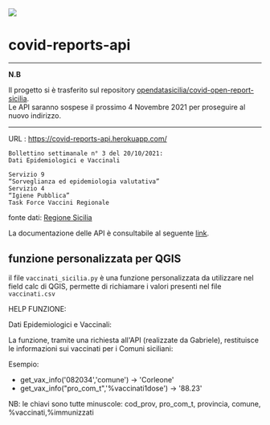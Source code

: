 <a href="https://www.datibenecomune.it/"><img src="https://img.shields.io/badge/%F0%9F%99%8F-%23datiBeneComune-%23FFD700"/></a>
---
# covid-reports-api

---
**N.B**

Il progetto si è trasferito sul repository [opendatasicilia/covid-open-report-sicilia](https://github.com/opendatasicilia/covid-open-report-sicilia).  
Le API saranno sospese il prossimo 4 Novembre 2021 per proseguire al nuovo indirizzo.

---

URL : <https://covid-reports-api.herokuapp.com/>

```
Bollettino settimanale n° 3 del 20/10/2021:
Dati Epidemiologici e Vaccinali

Servizio 9
“Sorveglianza ed epidemiologia valutativa”
Servizio 4 
“Igiene Pubblica”
Task Force Vaccini Regionale
```

fonte dati: [Regione Sicilia](https://www.regione.sicilia.it/la-regione-informa/covid-bollettino-settimanale-ancora-calo-casi-sicilia-aumento-prime-dosi)

La documentazione delle API è consultabile al seguente [link](https://covid-reports-api.herokuapp.com/docs/).

## funzione personalizzata per QGIS

il file `vaccinati_sicilia.py` è una funzione personalizzata da utilizzare nel field calc di QGIS, permette di richiamare i valori presenti nel file `vaccinati.csv`

HELP FUNZIONE:

Dati Epidemiologici e Vaccinali:

La funzione, tramite una richiesta all'API (realizzate da Gabriele), restituisce le informazioni sui vaccinati per i Comuni siciliani:

Esempio: 
- get_vax_info('082034','comune') -> 'Corleone' 
- get_vax_info("pro_com_t",'%vaccinati1dose') -> '88.23'

NB: le chiavi sono tutte minuscole: cod_prov, pro_com_t, provincia, comune, %vaccinati,%immunizzati
